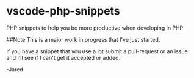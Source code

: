 # vscode-php-snippets
PHP snippets to help you be more productive when developing in PHP

##Note
This is a major work in progress that I've just started.

If you have a snippet that you use a lot submit a pull-request or an issue and I'll see if I can't get it accepted or added.

-Jared